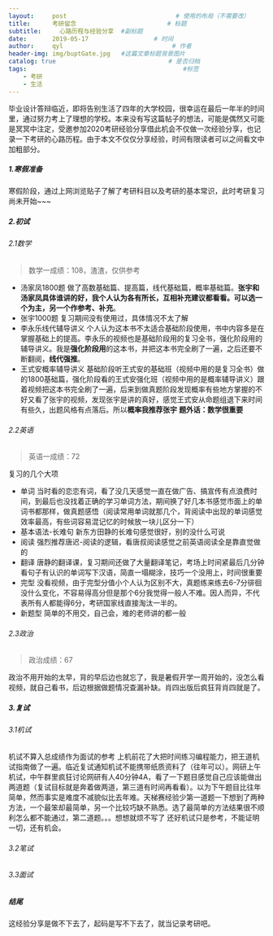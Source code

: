 ```yaml
---
layout:     post                              # 使用的布局（不需要改）
title:      考研留念                         # 标题 
subtitle:     心路历程与经验分享  #副标题
date:       2019-05-17                  # 时间
author:     qyl                              # 作者
header-img: img/buptGate.jpg   #这篇文章标题背景图片
catalog: true                               # 是否归档
tags:                                           #标签
    - 考研
    - 生活
---
```


毕业设计答辩临近，即将告别生活了四年的大学校园，很幸运在最后一年半的时间里，通过努力考上了理想的学校。本来没有写这篇帖子的想法，可能是偶然又可能是冥冥中注定，受邀参加2020考研经验分享借此机会不仅做一次经验分享，也记录一下考研的心路历程。由于本文不仅仅分享经验，时间有限读者可以之间看文中加粗部分。

##### 1.寒假准备
寒假阶段，通过上网浏览贴子了解了考研科目以及考研的基本常识，此时考研复习尚未开始~~~

##### 2.初试
###### 2.1数学

> 数学一成绩：108，渣渣，仅供参考

* 汤家凤1800题
做了高数基础篇、提高篇，线代基础篇，概率基础篇。**张宇和汤家凤具体谁讲的好，我个人认为各有所长，互相补充建议都看看。可以选一个为主，另一个作参考、补充**。
* 张宇1000题
复习期间没有使用过，具体情况不太了解
* 李永乐线代辅导讲义
个人认为这本书不太适合基础阶段使用，书中内容多是在掌握基础上的提高。李永乐的视频也是基础阶段用的复习全书，强化阶段用的辅导讲义。我是**强化阶段用**的这本书，并把这本书完全刷了一遍，之后还要不断翻阅，**线代强推**。
* 王式安概率辅导讲义
基础阶段听王式安的基础班（视频中用的是复习全书）做的1800基础篇，强化阶段看的王式安强化班（视频中用的是概率辅导讲义）跟着视频把这本书完全刷了一遍，后来到做真题阶段发现概率有些地方掌握的不好又看了张宇的视频，发现张宇是讲的真好，感觉王式安从命题组退下来时间有些久，出题风格有点落后。所以**概率我推荐张宇**
**题外话：数学很重要**


###### 2.2英语

> 英语一成绩：72

复习的几个大项
* 单词
当时看的恋恋有词，看了没几天感觉一直在做广告、搞宣传有点浪费时间，到最后也没找着正确的学习单词方法，期间换了好几本书感觉市面上的单词书都那样，做真题感悟（阅读常用单词就那几个，背阅读中出现的单词感觉效率最高，有些词容易混记忆的时候放一块儿区分一下）
* 基本语法-长难句
新东方田静的长难句感觉很好，别的没什么可说
* 阅读
强烈推荐唐迟-阅读的逻辑，看唐叔阅读感觉之前英语阅读全是靠直觉做的
* 翻译
唐静的翻译课，复习期间还做了大量翻译笔记，考场上时间紧最后几分钟看句子有认识的单词写下汉语，简直一塌糊涂，技巧一个没用上，时间很重要
* 完型
没看视频，由于完型分值小个人认为区别不大，真题练来练去6-7分徘徊没什么变化，不容易得高分但是那个6分我觉得一般人不难。因人而异，不代表所有人都能得6分，考研国家线直接淘汰一半的。
* 新题型 
简单的不用交，自己会，难的老师讲的都一般
###### 2.3政治

> 政治成绩：67

政治不用开始的太早，背的早后边也就忘了，我是暑假开学一周开始的，没怎么看视频，就自己看书，后边根据做题情况查漏补缺。肖四出版后疯狂背肖四就是了。

##### 3.复试
###### 3.1机试
机试不算入总成绩作为面试的参考
上机前花了大把时间练习编程能力，把王道机试指南做了一遍。临近复试通知机试不能携带纸质资料了（往年可以）。网研上午机试，中午群里疯狂讨论网研有人40分钟4A，看了一下题目感觉自己应该能做出两道题（复试目标就是奔着做两道，第三道有时间再看看）。以为下午题目比往年简单，然而事实是难度不减貌似比去年难。天梯赛经验少第一道题一下想到了两种方法，一个最笨却最简单，另一个比较巧缺不熟悉。选了最简单的方法结果很不顺利怎么都不能通过，第二道题。。。想想就烦不写了
还好机试只是参考，不能证明一切，还有机会。
###### 3.2笔试
###### 3.3面试
##### 结尾
这经验分享是做不下去了，起码是写不下去了，就当记录考研吧。
